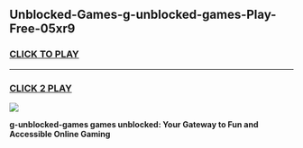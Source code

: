 
## Unblocked-Games-g-unblocked-games-Play-Free-05xr9
<h3>
<a href="https://premium76.site?title=g-unblocked-games&ref=12A">CLICK TO PLAY</a></h3>
<hr>

<h3>
<a href="https://premium76.site?title=g-unblocked-games&ref=12A">CLICK 2 PLAY</a>
  
</h3>

<a href="https://premium76.site?title=g-unblocked-games&ref=12A"><img src="https://clearcache.store/games.png"></a>


**g-unblocked-games games unblocked: Your Gateway to Fun and Accessible Online Gaming**
